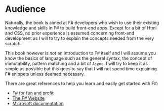# Audience

Naturally, the book is aimed at F# developers who wish to use their existing knowledge and skills in F# to build front-end apps. Except for a bit of Html and CSS, no prior experience is assumed concerning front-end development as I will to try to explain the concepts needed from the very scratch.

This book however is *not* an introduction to F# itself and I will assume you know the basics of language such as the general syntax, the concept of immutability, pattern matching and a bit of `Async`. I will try to keep it as simple as possible but this goes to say that I will not spend time explaining F# snippets unless deemed necessary.

There are great references to help you learn and easily get started with F#:
 - [F# for fun and profit](fun-and-profit)
 - [The F# Website][fsharp-website]
 - [Microsoft documentation][msdocs]


[fun-and-profit]:https://fsharpforfunandprofit.com
[fsharp-website]:https://fsharp.org/learn.html
[msdocs]:https://docs.microsoft.com/en-us/dotnet/fsharp/
